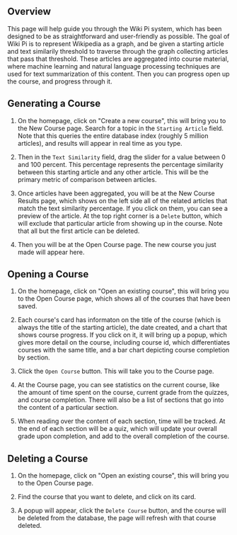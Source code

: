 ## Overview

This page will help guide you through the Wiki Pi system, which has been
designed to be as straightforward and user-friendly as possible. The goal
of Wiki Pi is to represent Wikipedia as a graph, and be given a starting 
article and text similarily threshold to traverse through the graph 
collecting articles that pass that threshold. These articles are aggregated
into course material, where machine learning and natural language processing 
techniques are used for text summarization of this content. Then you
can progress open up the course, and progress through it.

## Generating a Course

1. On the homepage, click on "Create a new course", this will bring you to the 
New Course page. Search for a topic in the `Starting Article` field. Note
that this queries the entire database index (roughly 5 million articles), and
results will appear in real time as you type.

2. Then in the `Text Similarity` field, drag the slider for a value between 0
and 100 percent. This percentage represents the percentage similarity between
this starting article and any other article. This will be the primary metric 
of comparison between articles.

3. Once articles have been aggregated, you will be at the New Course Results page,
which shows on the left side all of the related articles that match the 
text similarity percentage. If you click on them, you can see a preview of the 
article. At the top right corner is a `Delete` button, which will exclude that 
particular article from showing up in the course. Note that all but the first 
article can be deleted.

4. Then you will be at the Open Course page. The new course you just made will 
appear here.

## Opening a Course

1. On the homepage, click on "Open an existing course", this will bring you to 
the Open Course page, which shows all of the courses that have been saved.

2. Each course's card has informaton on the title of the course (which is always 
the title of the starting article), the date created, and a chart that shows 
course progress. If you click on it, it will bring up a popup, which gives more
detail on the course, including course id, which differentiates courses with the 
same title, and a bar chart depicting course completion by section.

3. Click the `Open Course` button. This will take you to the Course page.

4. At the Course page, you can see statistics on the current course, like the 
amount of time spent on the course, current grade from the quizzes, and course 
completion. There will also be a list of sections that go into the content of 
a particular section.

5. When reading over the content of each section, time will be tracked. At the 
end of each section will be a quiz, which will update your overall grade upon 
completion, and add to the overall completion of the course.

## Deleting a Course

1. On the homepage, click on "Open an existing course", this will bring you to 
the Open Course page.

2. Find the course that you want to delete, and click on its card.

3. A popup will appear, click the `Delete Course` button, and the course will be 
deleted from the database, the page will refresh with that course deleted.
